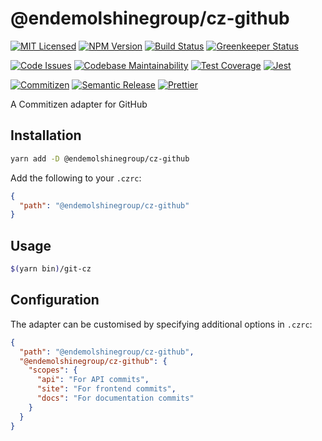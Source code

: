 # @endemolshinegroup/cz-github

[![MIT Licensed][icon-license]][link-license]
[![NPM Version][icon-npm]][link-npm]
[![Build Status][icon-ci]][link-ci]
[![Greenkeeper Status][icon-greenkeeper]][link-greenkeeper]

[![Code Issues][icon-issues]][link-issues]
[![Codebase Maintainability][icon-maintainability]][link-maintainability]
[![Test Coverage][icon-coverage]][link-coverage]
[![Jest][icon-jest]][link-jest]

[![Commitizen][icon-commitizen]][link-commitizen]
[![Semantic Release][icon-semantic-release]][link-semantic-release]
[![Prettier][icon-prettier]][link-prettier]

A Commitizen adapter for GitHub

## Installation

```bash
yarn add -D @endemolshinegroup/cz-github
```

Add the following to your `.czrc`:

```json
{
  "path": "@endemolshinegroup/cz-github"
}
```

## Usage

```bash
$(yarn bin)/git-cz
```

## Configuration

The adapter can be customised by specifying additional options in `.czrc`:

```json
{
  "path": "@endemolshinegroup/cz-github",
  "@endemolshinegroup/cz-github": {
    "scopes": {
      "api": "For API commits",
      "site": "For frontend commits",
      "docs": "For documentation commits"
    }
  }
}
```

[icon-license]: https://img.shields.io/github/license/EndemolShineGroup/cz-github.svg?longCache=true&style=flat-square
[link-license]: LICENSE
[icon-npm]: https://img.shields.io/npm/v/@endemolshinegroup/cz-github.svg?longCache=true&style=flat-square
[link-npm]: https://www.npmjs.com/package/@endemolshinegroup/cz-github
[icon-ci]: https://img.shields.io/travis/com/EndemolShineGroup/cz-github.svg?longCache=true&style=flat-square
[link-ci]: https://travis-ci.com/EndemolShineGroup/cz-github
[icon-greenkeeper]: https://img.shields.io/badge/greenkeeper-enabled-brightgreen.svg?longCache=true&style=flat-square
[link-greenkeeper]: https://greenkeeper.io/

[icon-issues]: https://img.shields.io/codeclimate/issues/EndemolShineGroup/cz-github.svg?longCache=true&style=flat-square
[link-issues]: https://codeclimate.com/github/EndemolShineGroup/cz-github/issues
[icon-maintainability]: https://img.shields.io/codeclimate/maintainability/EndemolShineGroup/cz-github.svg?longCache=true&style=flat-square
[link-maintainability]: https://codeclimate.com/github/EndemolShineGroup/cz-github
[icon-coverage]: https://img.shields.io/codecov/c/github/EndemolShineGroup/cz-github/develop.svg?longCache=true&style=flat-square
[link-coverage]: https://codecov.io/gh/EndemolShineGroup/cz-github

[icon-jest]: https://img.shields.io/badge/tested_with-jest-99424f.svg?longCache=true&style=flat-square
[link-jest]: https://jestjs.io/

[icon-commitizen]: https://img.shields.io/badge/commitizen-friendly-brightgreen.svg?longCache=true&style=flat-square
[link-commitizen]: http://commitizen.github.io/cz-cli/
[icon-semantic-release]: https://img.shields.io/badge/%20%20%F0%9F%93%A6%F0%9F%9A%80-semantic--release-e10079.svg?longCache=true&style=flat-square
[link-semantic-release]: https://semantic-release.gitbooks.io/semantic-release/
[icon-prettier]: https://img.shields.io/badge/code_style-prettier-ff69b4.svg?longCache=true&style=flat-square
[link-prettier]: https://prettier.io/

